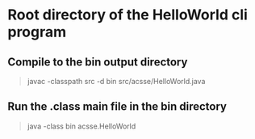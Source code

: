 # Root directory of the HelloWorld cli program

## Compile to the bin output directory

> javac -classpath src -d bin src/acsse/HelloWorld.java

## Run the .class main file in the bin directory

> java -class bin acsse.HelloWorld

